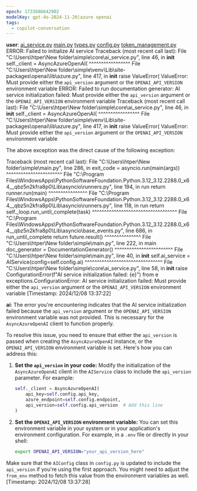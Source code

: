 ```yaml
---
epoch: 1733686642902
modelKey: gpt-4o-2024-11-20|azure openai
tags:
  - copilot-conversation
---
```


**user**: [ai_service.py](ai_service.py.md) [main.py](main.py.md) [types.py](types.py.md) [config.py](config.py.md) [token_management.py](token_management.py.md) ERROR: Failed to initialize AI service
Traceback (most recent call last):
  File "C:\Users\htper\New folder\simple\core\ai_service.py", line 46, in __init__
    self._client = AsyncAzureOpenAI(
                   ^^^^^^^^^^^^^^^^^
  File "C:\Users\htper\New folder\simple\venv\Lib\site-packages\openai\lib\azure.py", line 417, in __init__
    raise ValueError(
ValueError: Must provide either the `api_version` argument or the `OPENAI_API_VERSION` environment variable
ERROR: Failed to run documentation generator: AI service initialization failed: Must provide either the `api_version` argument or the `OPENAI_API_VERSION` environment variable
Traceback (most recent call last):
  File "C:\Users\htper\New folder\simple\core\ai_service.py", line 46, in __init__
    self._client = AsyncAzureOpenAI(
                   ^^^^^^^^^^^^^^^^^
  File "C:\Users\htper\New folder\simple\venv\Lib\site-packages\openai\lib\azure.py", line 417, in __init__
    raise ValueError(
ValueError: Must provide either the `api_version` argument or the `OPENAI_API_VERSION` environment variable

The above exception was the direct cause of the following exception:

Traceback (most recent call last):
  File "C:\Users\htper\New folder\simple\main.py", line 286, in <module>
    exit_code = asyncio.run(main(args))
                ^^^^^^^^^^^^^^^^^^^^^^^
  File "C:\Program Files\WindowsApps\PythonSoftwareFoundation.Python.3.12_3.12.2288.0_x64__qbz5n2kfra8p0\Lib\asyncio\runners.py", line 194, in run
    return runner.run(main)
           ^^^^^^^^^^^^^^^^
  File "C:\Program Files\WindowsApps\PythonSoftwareFoundation.Python.3.12_3.12.2288.0_x64__qbz5n2kfra8p0\Lib\asyncio\runners.py", line 118, in run
    return self._loop.run_until_complete(task)
           ^^^^^^^^^^^^^^^^^^^^^^^^^^^^^^^^^^^
  File "C:\Program Files\WindowsApps\PythonSoftwareFoundation.Python.3.12_3.12.2288.0_x64__qbz5n2kfra8p0\Lib\asyncio\base_events.py", line 686, in run_until_complete
    return future.result()
           ^^^^^^^^^^^^^^^
  File "C:\Users\htper\New folder\simple\main.py", line 222, in main
    doc_generator = DocumentationGenerator()
                    ^^^^^^^^^^^^^^^^^^^^^^^^
  File "C:\Users\htper\New folder\simple\main.py", line 40, in __init__
    self.ai_service = AIService(config=self.config.ai)
                      ^^^^^^^^^^^^^^^^^^^^^^^^^^^^^^^^
  File "C:\Users\htper\New folder\simple\core\ai_service.py", line 58, in __init__
    raise ConfigurationError(f"AI service initialization failed: {e}") from e
exceptions.ConfigurationError: AI service initialization failed: Must provide either the `api_version` argument or the `OPENAI_API_VERSION` environment variable
[Timestamp: 2024/12/08 13:37:22]

**ai**: The error you're encountering indicates that the AI service initialization failed because the `api_version` argument or the `OPENAI_API_VERSION` environment variable was not provided. This is necessary for the `AsyncAzureOpenAI` client to function properly.

To resolve this issue, you need to ensure that either the `api_version` is passed when creating the `AsyncAzureOpenAI` instance, or the `OPENAI_API_VERSION` environment variable is set. Here's how you can address this:

1. **Set the `api_version` in your code:**
   Modify the initialization of the `AsyncAzureOpenAI` client in the `AIService` class to include the `api_version` parameter. For example:

   ```python
   self._client = AsyncAzureOpenAI(
       api_key=self.config.api_key,
       azure_endpoint=self.config.endpoint,
       api_version=self.config.api_version  # Add this line
   )
   ```

2. **Set the `OPENAI_API_VERSION` environment variable:**
   You can set this environment variable in your system or in your application's environment configuration. For example, in a `.env` file or directly in your shell:

   ```bash
   export OPENAI_API_VERSION="your_api_version_here"
   ```

Make sure that the `AIConfig` class in `config.py` is updated to include the `api_version` if you're using the first approach. You might need to adjust the `from_env` method to fetch this value from the environment variables as well.
[Timestamp: 2024/12/08 13:37:28]